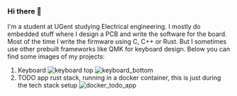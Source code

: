 ### Hi there 👋

I'm a student at UGent studying Electrical engineering. I mostly do embedded stuff where I design a PCB and write the software for the board. Most of the time I write the firmware using C, C++ or Rust. But I sometimes use other prebuilt frameworks like QMK for keyboard design. Below you can find some images of my projects:

1. Keyboard
![keyboard top](https://github.com/stijn577/stijn577/assets/120060947/ca42a795-17c8-4b1d-b88b-3088ba75875b)
![keyboard_bottom](https://github.com/stijn577/stijn577/assets/120060947/d229eacd-39c9-461f-bb3f-6c2e720d74e3)
2. TODO app rust stack, running in a docker container, this is just during the tech stack setup
![docker_todo_app](https://github.com/stijn577/stijn577/assets/120060947/97c015c5-ff01-4bc2-8299-0988ae02df38)

